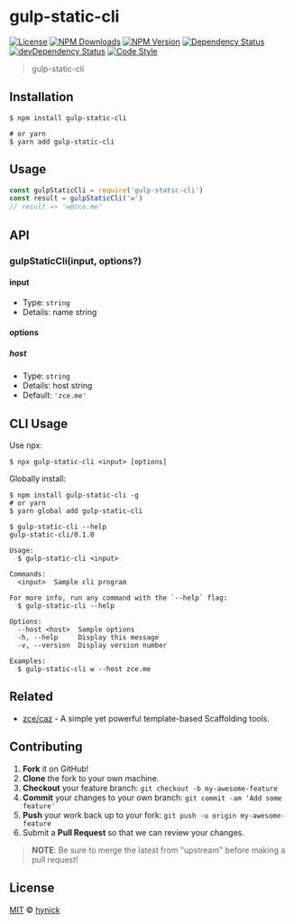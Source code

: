 # gulp-static-cli

[![License][license-img]][license-url]
[![NPM Downloads][downloads-img]][downloads-url]
[![NPM Version][version-img]][version-url]
[![Dependency Status][dependency-img]][dependency-url]
[![devDependency Status][devdependency-img]][devdependency-url]
[![Code Style][style-img]][style-url]

> gulp-static-cli

## Installation

```shell
$ npm install gulp-static-cli

# or yarn
$ yarn add gulp-static-cli
```

## Usage

<!-- TODO: Introduction of Usage -->

```javascript
const gulpStaticCli = require('gulp-static-cli')
const result = gulpStaticCli('w')
// result => 'w@zce.me'
```

## API

<!-- TODO: Introduction of API -->

### gulpStaticCli(input, options?)

#### input

- Type: `string`
- Details: name string

#### options

##### host

- Type: `string`
- Details: host string
- Default: `'zce.me'`

## CLI Usage

<!-- TODO: Introduction of CLI -->

Use npx:

```shell
$ npx gulp-static-cli <input> [options]
```

Globally install:

```shell
$ npm install gulp-static-cli -g
# or yarn
$ yarn global add gulp-static-cli
```

```shell
$ gulp-static-cli --help
gulp-static-cli/0.1.0

Usage:
  $ gulp-static-cli <input>

Commands:
  <input>  Sample cli program

For more info, run any command with the `--help` flag:
  $ gulp-static-cli --help

Options:
  --host <host>  Sample options
  -h, --help     Display this message
  -v, --version  Display version number

Examples:
  $ gulp-static-cli w --host zce.me
```

## Related

- [zce/caz](https://github.com/zce/caz) - A simple yet powerful template-based Scaffolding tools.

## Contributing

1. **Fork** it on GitHub!
2. **Clone** the fork to your own machine.
3. **Checkout** your feature branch: `git checkout -b my-awesome-feature`
4. **Commit** your changes to your own branch: `git commit -am 'Add some feature'`
5. **Push** your work back up to your fork: `git push -u origin my-awesome-feature`
6. Submit a **Pull Request** so that we can review your changes.

> **NOTE**: Be sure to merge the latest from "upstream" before making a pull request!

## License

[MIT](LICENSE) &copy; [hynick](https://github.com/Lhynick/gulp-static-cli.git)



[license-img]: https://img.shields.io/github/license/hynick/gulp-static-cli
[license-url]: https://github.com/hynick/gulp-static-cli/blob/master/LICENSE
[downloads-img]: https://img.shields.io/npm/dm/gulp-static-cli
[downloads-url]: https://npm.im/gulp-static-cli
[version-img]: https://img.shields.io/npm/v/gulp-static-cli
[version-url]: https://npm.im/gulp-static-cli
[dependency-img]: https://img.shields.io/david/hynick/gulp-static-cli
[dependency-url]: https://david-dm.org/hynick/gulp-static-cli
[devdependency-img]: https://img.shields.io/david/dev/hynick/gulp-static-cli
[devdependency-url]: https://david-dm.org/hynick/gulp-static-cli?type=dev
[style-img]: https://img.shields.io/badge/code_style-standard-brightgreen
[style-url]: https://standardjs.com
